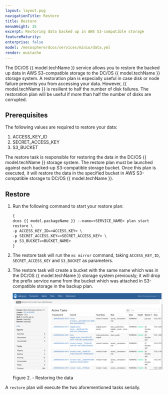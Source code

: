 ```yaml
---
layout: layout.pug
navigationTitle: Restore
title: Restore 
menuWeight: 35
excerpt: Restoring data backed up in AWS S3-compatible storage
featureMaturity:
enterprise: false
model: /mesosphere/dcos/services/minio/data.yml
render: mustache
---
```


The DC/OS {{ model.techName }} service allows you to restore the backed up data in AWS S3-compatible storage to the DC/OS {{ model.techName }} storage system. A restoration plan is especially useful in case disk  or node failure prevents you from accessing your data. However, {{ model.techName }} is resilient to half the number of disk failures. The restoration plan will be useful if more than half the number of disks are corrupted. 

## Prerequisites

The following values are required to restore your data:

   1. ACCESS_KEY_ID
   2. SECRET_ACCESS_KEY  
   3. S3_BUCKET


The restore task is responsible for restoring the data in the DC/OS {{ model.techName }} storage system. The restore plan must be launched against each backed-up S3-compatible storage bucket. Once this plan is executed, it will restore the data in the specified bucket in AWS S3-compatible storage to DC/OS {{ model.techName }}.

## Restore

1. Run the following command to start your restore plan:
 
   ```shell
   {
   dcos {{ model.packageName }} --name=<SERVICE_NAME> plan start restore \
   -p ACCESS_KEY_ID=<ACCESS_KEY> \
   -p SECRET_ACCESS_KEY=<SECRET_ACCESS_KEY> \
   -p S3_BUCKET=<BUCKET_NAME>
   }
   ```

1. The restore task will run the `mc mirror` command, taking `ACCESS_KEY_ID`, `SECRET_ACCESS_KEY` and `S3_BUCKET` as parameters. 

1. The restore task will create a bucket with the same name which was in the DC/OS {{ model.techName }} storage system previously; it will drop the prefix service name from the bucket which was attached in S3-compatible storage in the backup plan.

   [<img src="../../img/Restore.png" alt="Restore" width="800"/>](../../img/Restore.png)

   Figure 2. - Restoring the data
   
A `restore` plan will execute the two aforementioned tasks serially. 


